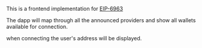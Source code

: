 This is a frontend implementation for [EIP-6963](https://github.com/ethereum/EIPs/pull/6963)

The dapp will map through all the announced providers and show all wallets available for connection.

when connecting the user's address will be displayed.

